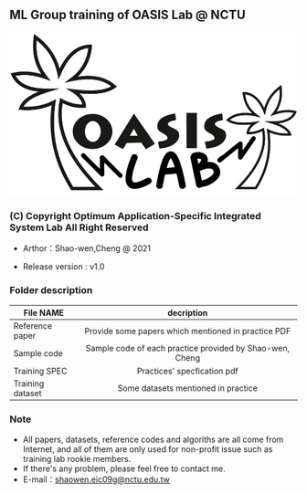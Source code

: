 ## ML Group training of OASIS Lab @ NCTU
![image](https://github.com/Shoawen0213/OASIS_ML-Group-Training/blob/main/OASIS.jpg)
### (C) Copyright Optimum Application-Specific Integrated System Lab All Right Reserved

- Arthor：Shao-wen,Cheng @ 2021

- Release version : v1.0

### Folder description

| File NAME                                 | decription                  |
| ------------------------------------------|:---------------------------:|
| Reference paper                           | Provide some papers which mentioned in practice PDF   |
| Sample code                               | Sample code of each practice provided by Shao-wen, Cheng            |
| Training SPEC                             | Practices' specfication pdf            |
| Training dataset                          | Some datasets mentioned in practice            |


### Note
- All papers, datasets, reference codes and algoriths are all come from Internet, and all of them are only used for non-profit issue such as training lab rookie members.
- If there's any problem, please feel free to contact me.
- E-mail：shaowen.eic09g@nctu.edu.tw
